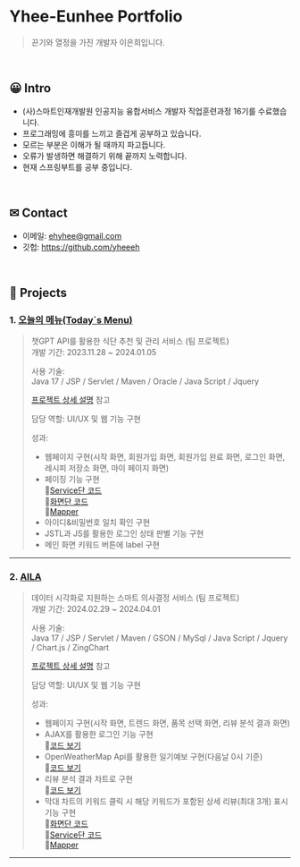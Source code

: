 # Yhee-Eunhee Portfolio
>끈기와 열정을 가진 개발자 이은희입니다.
</br>

## 😀 Intro
- (사)스마트인재개발원 인공지능 융합서비스 개발자 직업훈련과정 16기를 수료했습니다.
- 프로그래밍에 흥미를 느끼고 즐겁게 공부하고 있습니다.
- 모르는 부분은 이해가 될 때까지 파고듭니다.
- 오류가 발생하면 해결하기 위해 끝까지 노력합니다.
- 현재 스프링부트를 공부 중입니다.

</br>

## ✉ Contact
- 이메일: ehyhee@gmail.com
- 깃헙: https://github.com/yheeeh

</br>

## 📁 Projects
### 1. [오늘의 메뉴(Today`s Menu)](https://github.com/SMHRD-2021-KDT-AI-16/energizoRePo.git)
>챗GPT API를 활용한 식단 추천 및 관리 서비스 (팀 프로젝트)  
>개발 기간: 2023.11.28 ~ 2024.01.05  
>  
>사용 기술:  
>Java 17 / JSP / Servlet / Maven /
>Oracle / Java Script / Jquery
>  
>[프로젝트 상세 설명](https://github.com/SMHRD-2021-KDT-AI-16/energizoRePo.git) 참고
>
>담당 역할: UI/UX 및 웹 기능 구현
>
>성과:
> - 웹페이지 구현(시작 화면, 회원가입 화면, 회원가입 완료 화면, 로그인 화면, 레시피 저장소 화면, 마이 페이지 화면)
> - 페이징 기능 구현   
> 📌[Service단 코드](https://github.com/SMHRD-2021-KDT-AI-16/energizoRePo/blob/master/EP2/src/main/java/com/todaysmenu/controller/BoardSelectService.java)   
> 📌[화면단 코드](https://github.com/SMHRD-2021-KDT-AI-16/energizoRePo/blob/35be680d210a97496446ff8c8174d8c91f8dea27/EP2/src/main/webapp/jsp/board.jsp#L114-L191)   
📌[Mapper](https://github.com/SMHRD-2021-KDT-AI-16/energizoRePo/blob/f57e511572124a5fe532e291e1de3d8b99f6b2f0/EP2/src/main/java/com/todaysmenu/db/BoardMapper.xml#L6-L17)   
> - 아이디&비밀번호 일치 확인 구현
> - JSTL과 JS를 활용한 로그인 상태 판별 기능 구현
> - 메인 화면 키워드 버튼에 label 구현

---

### 2. [AILA](https://github.com/SMHRD-2021-KDT-AI-16/AILA-Repo.git)
>데이터 시각화로 지원하는 스마트 의사결정 서비스 (팀 프로젝트)  
>개발 기간: 2024.02.29 ~ 2024.04.01  
>  
>사용 기술:  
>Java 17 / JSP / Servlet / Maven / GSON /
>MySql / Java Script / Jquery / Chart.js / ZingChart
>  
>[프로젝트 상세 설명](https://github.com/SMHRD-2021-KDT-AI-16/AILA-Repo.git) 참고
>
>담당 역할: UI/UX 및 웹 기능 구현
>
>성과:
> - 웹페이지 구현(시작 화면, 트렌드 화면, 품목 선택 화면, 리뷰 분석 결과 화면)
> - AJAX를 활용한 로그인 기능 구현   
>   📌[코드 보기](https://github.com/SMHRD-2021-KDT-AI-16/AILA-Repo/blob/3bd72df71b80f4cb9a81173586553d33a64dc4bd/Aila/src/main/webapp/resource/assets/js/main.js#L19-L51)   
> - OpenWeatherMap Api를 활용한 일기예보 구현(다음날 0시 기준)   
>   📌[코드 보기](https://github.com/SMHRD-2021-KDT-AI-16/AILA-Repo/blob/main/Aila/src/main/webapp/resource/partials/weathermap.html)   
> - 리뷰 분석 결과 차트로 구현   
>   📌[코드 보기](https://github.com/SMHRD-2021-KDT-AI-16/AILA-Repo/blob/3bd72df71b80f4cb9a81173586553d33a64dc4bd/Aila/src/main/webapp/views/review_result.jsp#L307-L724)    
> - 막대 차트의 키워드 클릭 시 해당 키워드가 포함된 상세 리뷰(최대 3개) 표시 기능 구현   
>   📌[화면단 코드](https://github.com/SMHRD-2021-KDT-AI-16/AILA-Repo/blob/3bd72df71b80f4cb9a81173586553d33a64dc4bd/Aila/src/main/webapp/views/review_result.jsp#L551-L586)   
>   📌[Service단 코드](https://github.com/SMHRD-2021-KDT-AI-16/AILA-Repo/blob/main/Aila/src/main/java/com/aila/controller/FullReviewService.java)   
>   📌[Mapper](https://github.com/SMHRD-2021-KDT-AI-16/AILA-Repo/blob/3bd72df71b80f4cb9a81173586553d33a64dc4bd/Aila/src/main/java/com/aila/db/ResultMapper.xml#L14-L19)   

---

<!--
### 3. [세 번째 프로젝트](https://github.com/JungHyung2/gitio.io)
>세 번째 프로젝트 간략 소개  (개인 프로젝트)  
>개발 기간: 2018.1.18 ~ 2018.4.5  
>  
>사용 기술:  
>Java 8 / Spring Boot / Gradle / Spring Data JPA / QueryDSL  
>H2 / MySQL / Spring Security / Jsoup / Vue.js / Element U  
>  
>[프로젝트 상세 설명](https://github.com/JungHyung2/gitio.io) 참고
-->
